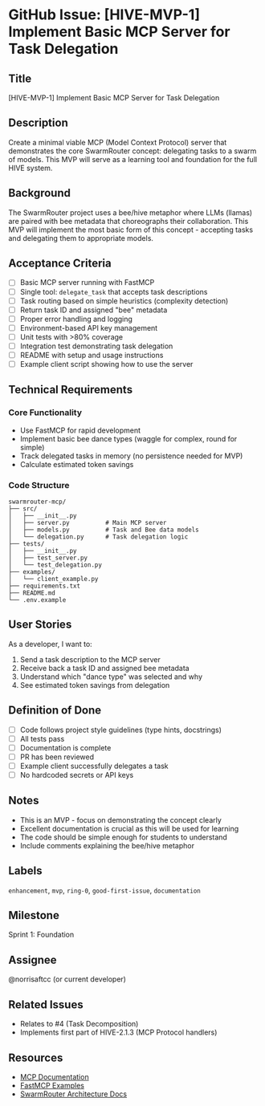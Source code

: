# GitHub Issue: [HIVE-MVP-1] Implement Basic MCP Server for Task Delegation

## Title
[HIVE-MVP-1] Implement Basic MCP Server for Task Delegation

## Description

Create a minimal viable MCP (Model Context Protocol) server that demonstrates the core SwarmRouter concept: delegating tasks to a swarm of models. This MVP will serve as a learning tool and foundation for the full HIVE system.

## Background

The SwarmRouter project uses a bee/hive metaphor where LLMs (llamas) are paired with bee metadata that choreographs their collaboration. This MVP will implement the most basic form of this concept - accepting tasks and delegating them to appropriate models.

## Acceptance Criteria

- [ ] Basic MCP server running with FastMCP
- [ ] Single tool: `delegate_task` that accepts task descriptions
- [ ] Task routing based on simple heuristics (complexity detection)
- [ ] Return task ID and assigned "bee" metadata
- [ ] Proper error handling and logging
- [ ] Environment-based API key management
- [ ] Unit tests with >80% coverage
- [ ] Integration test demonstrating task delegation
- [ ] README with setup and usage instructions
- [ ] Example client script showing how to use the server

## Technical Requirements

### Core Functionality
- Use FastMCP for rapid development
- Implement basic bee dance types (waggle for complex, round for simple)
- Track delegated tasks in memory (no persistence needed for MVP)
- Calculate estimated token savings

### Code Structure
```
swarmrouter-mcp/
├── src/
│   ├── __init__.py
│   ├── server.py          # Main MCP server
│   ├── models.py          # Task and Bee data models
│   └── delegation.py      # Task delegation logic
├── tests/
│   ├── __init__.py
│   ├── test_server.py
│   └── test_delegation.py
├── examples/
│   └── client_example.py
├── requirements.txt
├── README.md
└── .env.example
```

## User Stories

As a developer, I want to:
1. Send a task description to the MCP server
2. Receive back a task ID and assigned bee metadata
3. Understand which "dance type" was selected and why
4. See estimated token savings from delegation

## Definition of Done

- [ ] Code follows project style guidelines (type hints, docstrings)
- [ ] All tests pass
- [ ] Documentation is complete
- [ ] PR has been reviewed
- [ ] Example client successfully delegates a task
- [ ] No hardcoded secrets or API keys

## Notes

- This is an MVP - focus on demonstrating the concept clearly
- Excellent documentation is crucial as this will be used for learning
- The code should be simple enough for students to understand
- Include comments explaining the bee/hive metaphor

## Labels
`enhancement`, `mvp`, `ring-0`, `good-first-issue`, `documentation`

## Milestone
Sprint 1: Foundation

## Assignee
@norrisaftcc (or current developer)

## Related Issues
- Relates to #4 (Task Decomposition)
- Implements first part of HIVE-2.1.3 (MCP Protocol handlers)

## Resources
- [MCP Documentation](https://github.com/modelcontextprotocol/)
- [FastMCP Examples](https://github.com/modelcontextprotocol/servers)
- [SwarmRouter Architecture Docs](../hive-ring-architecture.md)